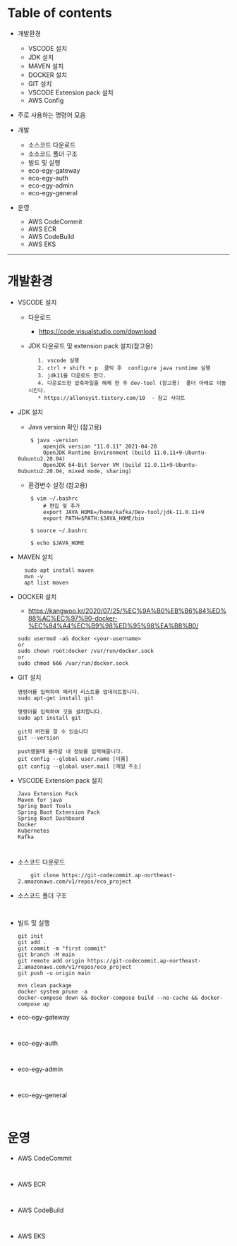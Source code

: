 # Table of contents 
* 개발환경 
    * VSCODE 설치
    * JDK 설치
    * MAVEN 설치
    * DOCKER 설치
    * GIT 설치
    * VSCODE Extension pack 설치
    * AWS Config


* 주로 사용하는 명령어 모음

* 개발 
    * 소스코드 다운로드
    * 소소코드 폴더 구조
    * 빌드 및 실행
    * eco-egy-gateway 
    * eco-egy-auth
    * eco-egy-admin
    * eco-egy-general

* 운영
    * AWS CodeCommit
    * AWS ECR
    * AWS CodeBuild
    * AWS EKS

    
---  


# 개발환경
- VSCODE 설치
    - 다운로드
      * https://code.visualstudio.com/download
    - JDK 다운로드 및 extension pack 설치(참고용)
     
      ```
         1. vscode 실행
         2. ctrl + shift + p  클릭 후  configure java runtime 실행 
         3. jdk11을 다운로드 한다.
         4. 다운로드한 압축파일을 해제 한 후 dev-tool (참고용)  폴더 아래로 이동 시킨다.         
         * https://allonsyit.tistory.com/10  - 참고 사이트
      ```

- JDK 설치
    - Java version 확인 (참고용)
    ```
        $ java -version
            openjdk version "11.0.11" 2021-04-20
            OpenJDK Runtime Environment (build 11.0.11+9-Ubuntu-0ubuntu2.20.04)
            OpenJDK 64-Bit Server VM (build 11.0.11+9-Ubuntu-0ubuntu2.20.04, mixed mode, sharing)            
    ```

    
    - 환경변수 설정 (참고용)
    ```
        $ vim ~/.bashrc
            # 편집 및 추가
            export JAVA_HOME=/home/kafka/Dev-tool/jdk-11.0.11+9
            export PATH=$PATH:$JAVA_HOME/bin  
       
        $ source ~/.bashrc
       
        $ echo $JAVA_HOME
    ```

- MAVEN 설치
    ```
      sudo apt install maven
      mvn -v
      apt list maven    
    ```

- DOCKER 설치
    * https://kangwoo.kr/2020/07/25/%EC%9A%B0%EB%B6%84%ED%88%AC%EC%97%90-docker-%EC%84%A4%EC%B9%98%ED%95%98%EA%B8%B0/
    
    ```  
    sudo usermod -aG docker <your-username>
    or
    sudo chown root:docker /var/run/docker.sock 
    or
    sudo chmod 666 /var/run/docker.sock
    ```

- GIT 설치
    ```
    명령어를 입력하여 패키지 리스트를 업데이트합니다.
    sudo apt-get install git
    
    명령어를 입력하여 깃을 설치합니다.
    sudo apt install git
    
    git의 버전을 알 수 있습니다
    git --version
    
    push했을때 올라갈 내 정보를 입력해줍니다.
    git config --global user.name [이름]
    git config --global user.mail [메일 주소]
    ```

- VSCODE Extension pack 설치
    ```
    Java Extension Pack
    Maven for java
    Spring Boot Tools
    Spring Boot Extension Pack
    Spring Boot Dashboard
    Docker
    Kubernetes
    Kafka    
    ```

#  

- 소스코드 다운로드
    ```
        git clone https://git-codecommit.ap-northeast-2.amazonaws.com/v1/repos/eco_project
    ```

- 소스코드 폴더 구조
    ```
        
    ```
- 빌드 및 실행
    ```
	git init
	git add .
	git commit -m "first commit"
	git branch -M main
	git remote add origin https://git-codecommit.ap-northeast-2.amazonaws.com/v1/repos/eco_project
	git push -u origin main    
   
   mvn clean package
   docker system prune -a
   docker-compose down && docker-compose build --no-cache && docker-compose up
    ```
- eco-egy-gateway 
    ```
        
    ``` 
- eco-egy-auth
    ```
        
    ```
- eco-egy-admin
    ```
        
    ```
- eco-egy-general
    ```
        
    ```


# 운영
- AWS CodeCommit
    ```
        
    ```
- AWS ECR
    ```
        
    ``` 
- AWS CodeBuild
    ```
        
    ``` 
- AWS EKS
    ```
        
    ```
    
